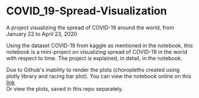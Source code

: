 # COVID_19-Spread-Visualization
A project visualizing the spread of COVID-19 around the world, from January 22 to April 23, 2020<br>

Using the dataset COVID-19 from kaggle as mentioned in the notebook, this notebook is a mini-project on visualizing spread of COVID-19 in the world with respect to time. The project is explained, in detail, in the notebook.<br>

Due to Github's inability to render the plots (choropleths created using plotly library and racing bar plot). You can view the notebook online on this <a href=https://nbviewer.jupyter.org/github/rajtulluri/COVID_19-Spread-Visualization/blob/master/Covid-19%20Spread%20Visualizations.ipynb>link</a><br>
Or view the plots, saved in this repo separately.
